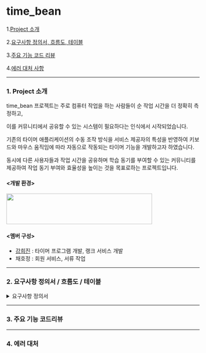 # time_bean 

1.[Project 소개](#1.--Project-소개)

2.[요구사항 정의서, 흐름도, 테이블](#2.--요구사항-정의서,-흐름도,-테이블)

3.[주요 기능 코드 리뷰](#3.--주요-기능-코드-리뷰)

4.[에러 대처 사항](#4.--에러-대처-사항)

---
### 1.  Project 소개

time_bean 프로젝트는 주로 컴퓨터 작업을 하는 사람들이 순 작업 시간을 더 정확히 측정하고, 

이를 커뮤니티에서 공유할 수 있는 시스템이 필요하다는 인식에서 시작되었습니다.

기존의 타이머 애플리케이션의 수동 조작 방식을 서비스 제공자의 특성을 반영하여 키보드와 마우스 움직임에 따라 자동으로 작동되는 타이머 기능을 개발하고자 하였습니다.

동시에 다른 사용자들과 작업 시간을 공유하며 학습 동기를 부여할 수 있는 커뮤니티를 제공하여 작업 동기 부여와 효율성을 높이는 것을 목표로하는 프로젝트입니다.


#### <개발 환경>

<img src="https://github.com/user-attachments/assets/cfdf7ab3-8b3d-422d-9713-57870b80f73d" width="380" height="80"/>

#### <멤버 구성>
+ [강희진](https://github.com/HuijinKang, "git_hub link") : 타이머 프로그램 개발, 랭크 서비스 개발
+ 채호정 : 회원 서비스, 서류 작업
 

---
### 2.  요구사항 정의서 / 흐름도 / 테이블

<details>
<summary>요구사항 정의서</summary>

</div>
</details>

---
### 3.  주요 기능 코드리뷰
---
### 4.  에러 대처

